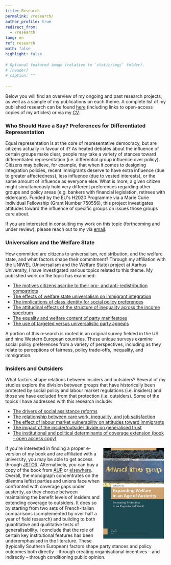 ```yaml
---
title: Research
permalink: /research/
author_profile: true
redirect_from:
  - /research
lang: en
ref: research
math: false
highlight: false

# Optional featured image (relative to `static/img/` folder).
# [header]
# caption: ""

---
```


Below you will find an overview of my ongoing and past research projects, as well as a sample of my publications on each theme. A complete list of my published research can be found [here](https://anthonykevins.github.io/publications/) (including links to open-access copies of my articles) or via my [CV](https://anthonykevins.github.io/files/CV.pdf).

### Who Should Have a Say? Preferences for Differentiated Representation

Equal representation is at the core of representative democracy, but are citizens actually in favour of it? As heated debates about the influence of certain groups make clear, people may take a variety of stances toward differentiated representation (i.e. differential group influence over policy). Citizens may believe, for example, that when it comes to designing integration policies, recent immigrants deserve to have extra influence (due to greater affectedness), less influence (due to vested interests), or the same amount of influence as everyone else. What is more, a given citizen might simultaneously hold very different preferences regarding other groups and policy areas (e.g. bankers with financial legislation, retirees with eldercare). Funded by the EU's H2020 Programme via a Marie Curie Individual Fellowship (Grant Number 750556), this project investigates attitudes toward the influence of specific groups on issues those groups care about.

If you are interested in consulting my work on this topic (forthcoming and under review), please reach out to my via [email](mailto:akevins@lboro.ac.uk).

### Universalism and the Welfare State

How committed are citizens to universalism, redistribution, and the welfare state, and what factors shape their commitment? Through my  affiliation with the UNIWEL (Universalism and the Welfare State) project at Aarhus University, I have investigated various topics related to this theme. My published work on the topic has examined:

-   [The motives citizens ascribe to their pro- and anti-redistribution compatriots](https://www.cambridge.org/core/services/aop-cambridge-core/content/view/D2DC2B5761B7474254AB8BEC75CF9B0D/S0047279419000175a.pdf/motive_attribution_and_the_moral_politics_of_the_welfare_state.pdf)
-   [The effects of welfare state universalism on immigrant integration](https://anthonykevins.github.io/files/Universalism_Integration.pdf)
-   [The implications of class identity for social policy preferences](https://anthonykevins.github.io/files/Illusion_Class.pdf)
-   [The attitudinal effects of the structure of inequality across the income spectrum](https://anthonykevins.github.io/files/Yardsticks_Inequality.pdf)
-   [The equality and welfare content of party manifestoes](https://anthonykevins.github.io/files/Peeping_Corpus.pdf)
-   [The use of targeted versus universalistic party appeals](https://anthonykevins.github.io/files/Parties_Appeal.pdf)


A portion of this research is rooted in an original survey fielded in the US and nine Western European countries. These unique surveys examine social policy preferences from a variety of perspectives, including as they relate to perceptions of fairness, policy trade-offs, inequality, and immigration.

### Insiders and Outsiders

What factors shape relations between insiders and outsiders? Several of my studies explore the division between groups that have historically been protected by social policy and labour market regulations (i.e. insiders) and those we have excluded from that protection (i.e. outsiders). Some of the topics I have addressed with this research include:

-   [The drivers of social assistance reforms](https://anthonykevins.github.io/files/Political_Actors.pdf)
-   [The relationship between care work, inequality, and job satisfaction](https://anthonykevins.github.io/files/Bonus_or_Burden.pdf)
-   [The effect of labour market vulnerability on attitudes toward immigrants](https://anthonykevins.github.io/files/Immigrant_Sentiment.pdf)
-   [The impact of the insider/outsider divide on generalised trust](https://anthonykevins.github.io/files/Dualised_Trust.pdf)
-   [The institutional and political determinants of coverage extension (book - open access copy)](https://anthonykevins.github.io/files/Expanding_Welfare.pdf) 


<a href="https://www.jstor.org/stable/j.ctt20krz5m"> <img style="float: right; margin-right: 7px; margin-left: 7px; margin-top: 7px; margin-bottom: 0px;" src="cover.jpg" alt="" width="190"></a>
If you're interested in finding a proper e-version of my book and are affiliated with a university, you may be able to get access through [JSTOR](https://www.jstor.org/stable/j.ctt20krz5m). Alternatively, you can buy a copy of the book from [AUP](https://www.aup.nl/en/book/9789462980211/expanding-welfare-in-an-age-of-austerity) or [elsewhere](https://smile.amazon.com/Expanding-Welfare-Age-Austerity-Unprotected/dp/9462980217). Overall, the monograph concentrates on the dilemma leftist parties and unions face when confronted with coverage gaps under austerity, as they choose between maintaining the benefit levels of insiders and extending coverage to outsiders. It does so by starting from two sets of French-Italian comparisons (complemented by over half a year of field research) and building to both quantitative and qualitative tests of generalisability. I conclude that the role of certain key institutional features has been underemphasised in the literature. These (typically Southern European) factors shape party stances and policy outcomes both directly – through creating organisational incentives – and indirectly – through conditioning public opinion. 

